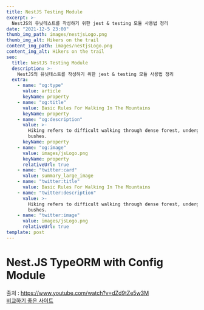 ```yaml
---
title: NestJS Testing Module
excerpt: >-
  NestJS의 유닛테스트를 작성하기 위한 jest & testing 모듈 사용법 정리
date: "2021-12-5 23:00"
thumb_img_path: images/nestjsLogo.png
thumb_img_alt: Hikers on the trail
content_img_path: images/nestjsLogo.png
content_img_alt: Hikers on the trail
seo:
  title: NestJS Testing Module
  description: >-
    NestJS의 유닛테스트를 작성하기 위한 jest & testing 모듈 사용법 정리
  extra:
    - name: "og:type"
      value: article
      keyName: property
    - name: "og:title"
      value: Basic Rules For Walking In The Mountains
      keyName: property
    - name: "og:description"
      value: >-
        Hiking refers to difficult walking through dense forest, undergrowth, or
        bushes.
      keyName: property
    - name: "og:image"
      value: images/jsLogo.png
      keyName: property
      relativeUrl: true
    - name: "twitter:card"
      value: summary_large_image
    - name: "twitter:title"
      value: Basic Rules For Walking In The Mountains
    - name: "twitter:description"
      value: >-
        Hiking refers to difficult walking through dense forest, undergrowth, or
        bushes.
    - name: "twitter:image"
      value: images/jsLogo.png
      relativeUrl: true
template: post
---
```


# Nest.JS TypeORM with Config Module

출처 :
https://www.youtube.com/watch?v=dZd9tZe5w3M  
[비교하기 좋은 사이트](https://gaemi606.tistory.com/entry/NestJS-%EB%8D%B0%EC%9D%B4%ED%84%B0%EB%B2%A0%EC%9D%B4%EC%8A%A4-%EC%97%B0%EA%B2%B0-%EC%84%A4%EC%A0%95-%EC%A0%95%EB%B3%B4%EB%A5%BC-%EC%9E%85%EB%A0%A5%ED%95%98%EB%8A%94-%EB%8B%A4%EC%96%91%ED%95%9C-%EB%B0%A9%EB%B2%95-database-connection)
